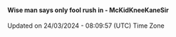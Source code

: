 #### Wise man says only fool rush in - McKidKneeKaneSir
Updated on 24/03/2024 - 08:09:57 (UTC) Time Zone
